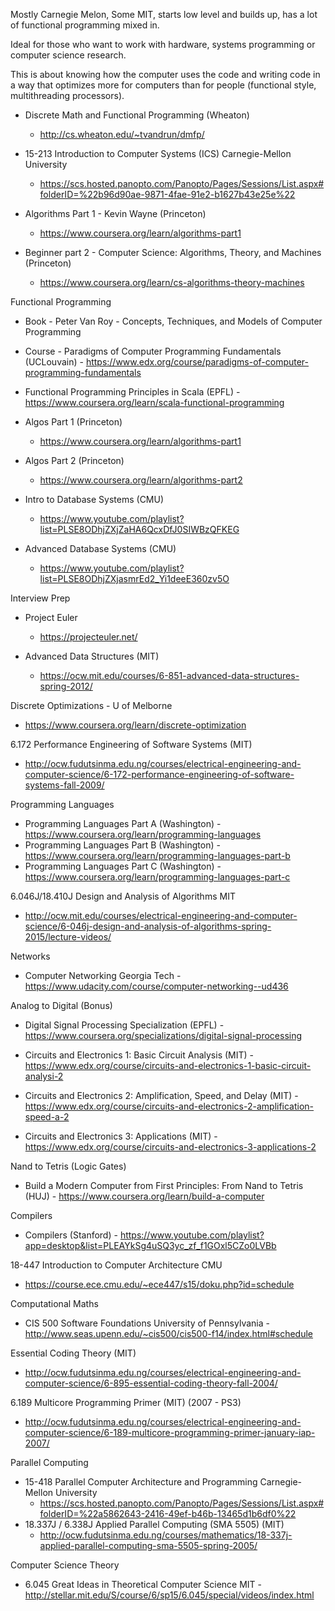 
Mostly Carnegie Melon, Some MIT, starts low level and builds up, has a lot of functional programming mixed in.

Ideal for those who want to work with hardware, systems programming or computer science research. 

This is about knowing how the computer uses the code and writing code in a way that optimizes more for computers than for people (functional style, multithreading processors).


- Discrete Math and Functional Programming (Wheaton)
    - http://cs.wheaton.edu/~tvandrun/dmfp/

- 15-213 Introduction to Computer Systems (ICS) Carnegie-Mellon University
    - https://scs.hosted.panopto.com/Panopto/Pages/Sessions/List.aspx#folderID=%22b96d90ae-9871-4fae-91e2-b1627b43e25e%22

- Algorithms Part 1 - Kevin Wayne (Princeton)
    - https://www.coursera.org/learn/algorithms-part1
- Beginner part 2 - Computer Science: Algorithms, Theory, and Machines (Princeton)
    - https://www.coursera.org/learn/cs-algorithms-theory-machines

Functional Programming
- Book - Peter Van Roy - Concepts, Techniques, and Models of Computer Programming
- Course - Paradigms of Computer Programming Fundamentals (UCLouvain) - https://www.edx.org/course/paradigms-of-computer-programming-fundamentals
- Functional Programming Principles in Scala (EPFL) - https://www.coursera.org/learn/scala-functional-programming

- Algos Part 1 (Princeton)
    - https://www.coursera.org/learn/algorithms-part1
- Algos Part 2 (Princeton)
    - https://www.coursera.org/learn/algorithms-part2


- Intro to Database Systems (CMU)
    - https://www.youtube.com/playlist?list=PLSE8ODhjZXjZaHA6QcxDfJ0SIWBzQFKEG
- Advanced Database Systems (CMU)
    - https://www.youtube.com/playlist?list=PLSE8ODhjZXjasmrEd2_Yi1deeE360zv5O

Interview Prep
- Project Euler
    - https://projecteuler.net/

- Advanced Data Structures (MIT)
    - https://ocw.mit.edu/courses/6-851-advanced-data-structures-spring-2012/

Discrete Optimizations - U of Melborne
- https://www.coursera.org/learn/discrete-optimization

6.172 Performance Engineering of Software Systems (MIT)
- http://ocw.fudutsinma.edu.ng/courses/electrical-engineering-and-computer-science/6-172-performance-engineering-of-software-systems-fall-2009/

Programming Languages
- Programming Languages Part A (Washington) - https://www.coursera.org/learn/programming-languages
- Programming Languages Part B (Washington) - https://www.coursera.org/learn/programming-languages-part-b
- Programming Languages Part C (Washington) - https://www.coursera.org/learn/programming-languages-part-c

6.046J/18.410J Design and Analysis of Algorithms MIT
- http://ocw.mit.edu/courses/electrical-engineering-and-computer-science/6-046j-design-and-analysis-of-algorithms-spring-2015/lecture-videos/

Networks
- Computer Networking Georgia Tech - https://www.udacity.com/course/computer-networking--ud436

Analog to Digital (Bonus)
- Digital Signal Processing Specialization (EPFL) - https://www.coursera.org/specializations/digital-signal-processing

- Circuits and Electronics 1: Basic Circuit Analysis (MIT) - https://www.edx.org/course/circuits-and-electronics-1-basic-circuit-analysi-2
- Circuits and Electronics 2: Amplification, Speed, and Delay (MIT) - https://www.edx.org/course/circuits-and-electronics-2-amplification-speed-a-2
- Circuits and Electronics 3: Applications (MIT) - https://www.edx.org/course/circuits-and-electronics-3-applications-2

Nand to Tetris (Logic Gates)
- Build a Modern Computer from First Principles: From Nand to Tetris (HUJ) - https://www.coursera.org/learn/build-a-computer

Compilers
- Compilers (Stanford) - https://www.youtube.com/playlist?app=desktop&list=PLEAYkSg4uSQ3yc_zf_f1GOxl5CZo0LVBb

18-447 Introduction to Computer Architecture CMU
- https://course.ece.cmu.edu/~ece447/s15/doku.php?id=schedule

Computational Maths
- CIS 500 Software Foundations University of Pennsylvania - http://www.seas.upenn.edu/~cis500/cis500-f14/index.html#schedule

Essential Coding Theory (MIT)
- http://ocw.fudutsinma.edu.ng/courses/electrical-engineering-and-computer-science/6-895-essential-coding-theory-fall-2004/


6.189 Multicore Programming Primer (MIT) (2007 - PS3)
- http://ocw.fudutsinma.edu.ng/courses/electrical-engineering-and-computer-science/6-189-multicore-programming-primer-january-iap-2007/

Parallel Computing
- 15-418 Parallel Computer Architecture and Programming Carnegie-Mellon University
    - https://scs.hosted.panopto.com/Panopto/Pages/Sessions/List.aspx#folderID=%22a5862643-2416-49ef-b46b-13465d1b6df0%22
- 18.337J / 6.338J Applied Parallel Computing (SMA 5505) (MIT)
    - http://ocw.fudutsinma.edu.ng/courses/mathematics/18-337j-applied-parallel-computing-sma-5505-spring-2005/ 

Computer Science Theory
- 6.045 Great Ideas in Theoretical Computer Science MIT - http://stellar.mit.edu/S/course/6/sp15/6.045/special/videos/index.html

